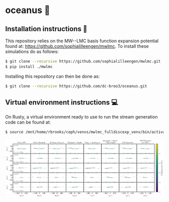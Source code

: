 # oceanus :trident: 


## Installation instructions :construction_worker:

This repository relies on the MW--LMC basis function expansion potential found at: https://github.com/sophialilleengen/mwlmc.
To install these simulations do as follows:

```bash
$ git clone --recursive https://github.com/sophialilleengen/mwlmc.git
$ pip install ./mwlmc 
```

Installing this repository can then be done as:
```bash
$ git clone --recursive https://github.com/dc-broo3/oceanus.git
```


## Virtual environment instructions :computer:

On Rusty, a virtual environment ready to use to run the stream generation code can be found at:

```bash
$ source /mnt/home/rbrooks/ceph/venvs/mwlmc_fulldiscexp_venv/bin/activate
```
![welcome plot](https://github.com/dc-broo3/oceanus/blob/8ae59dc931d4c5693507533af4493af27832f8a6/analysis/figures/plot_stream_coords.png)